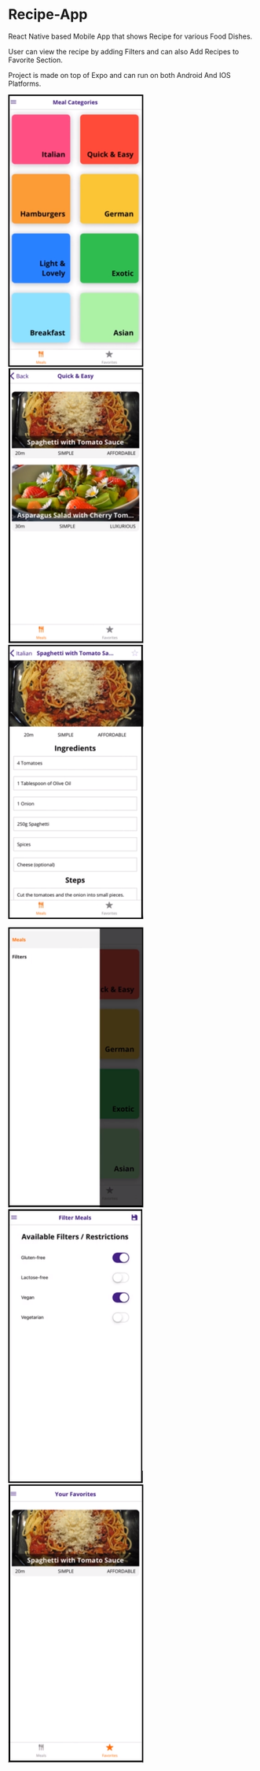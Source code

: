 # Recipe-App

React Native based Mobile App that shows Recipe for various Food Dishes.

User can view the recipe by adding Filters and can also Add Recipes to Favorite Section.

Project is made on top of Expo and can run on both Android And IOS Platforms.

<img src="Screenshots/Screenshot_1.png" width="275"> <img src="Screenshots/Screenshot_2.png" width="275"> <img src="Screenshots/Screenshot_3.png" width="275">

<img src="Screenshots/Screenshot_4.png" width="275"> <img src="Screenshots/Screenshot_5.png" width="275"> <img src="Screenshots/Screenshot_6.png" width="275">
